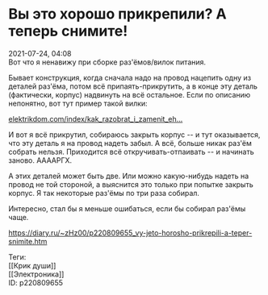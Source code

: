 Вы это хорошо прикрепили? А теперь снимите!
============================================

   
 2021-07-24, 04:08   
  Вот что я ненавижу при сборке раз'ёмов/вилок питания.   
   
 Бывает конструкция, когда сначала надо на провод нацепить одну из деталей раз'ёма, потом всё припаять-прикрутить, а в конце эту деталь (фактически, корпус) надвинуть на всё остальное. Если по описанию непонятно, вот тут пример такой вилки:   
   
  [elektrikdom.com/index/kak\_razobrat\_i\_zamenit\_eh...](https://elektrikdom.com/index/kak_razobrat_i_zamenit_ehlektricheskuju_vilku/0-430)    
   
 И вот я всё прикрутил, собираюсь закрыть корпус -- и тут оказывается, что эту деталь я на провод надеть забыл. А всё, больше никак раз'ём собрать нельзя. Приходится всё откручивать-отпаивать -- и начинать заново. ААААРГХ.   
   
 А этих деталей может быть две. Или можно какую-нибудь надеть на провод не той стороной, а выяснится это только при попытке закрыть корпус. Я так некоторые раз'ёмы по три раза собирал.   
   
 Интересно, стал бы я меньше ошибаться, если бы собирал раз'ёмы чаще.   
    
 <https://diary.ru/~zHz00/p220809655_vy-jeto-horosho-prikrepili-a-teper-snimite.htm>   
   
 Теги:   
 [[Крик души]]   
 [[Электроника]]   
 ID: p220809655